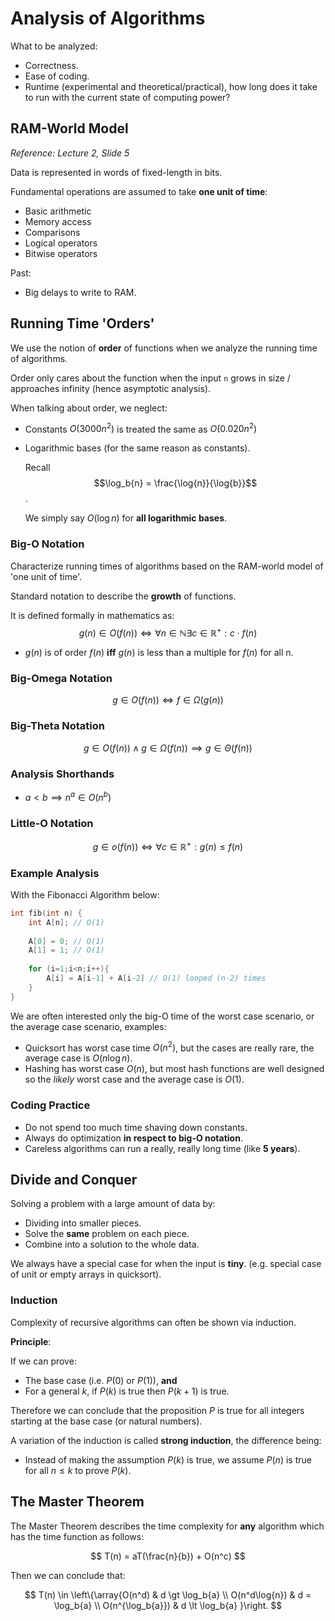 # Analysis of Algorithms

What to be analyzed:

- Correctness.
- Ease of coding.
- Runtime (experimental and theoretical/practical), how long does it take to run with the current state of computing power?

## RAM-World Model

*Reference: Lecture 2, Slide 5*

Data is represented in words of fixed-length in bits.

Fundamental operations are assumed to take **one unit of time**:

- Basic arithmetic
- Memory access
- Comparisons
- Logical operators
- Bitwise operators

Past:

- Big delays to write to RAM.

## Running Time 'Orders'

We use the notion of **order** of functions when we analyze the running time of algorithms. 

Order only cares about the function when the input `n` grows in size / approaches infinity (hence asymptotic analysis).

When talking about order, we neglect:

- Constants
  $O(3000n^2)$ is treated the same as $O(0.020n^2)$

- Logarithmic bases (for the same reason as constants).

  Recall $$\log_b{n} = \frac{\log{n}}{\log{b}}$$.

  We simply say $O(\log{n})$ for **all logarithmic bases**.

### Big-O Notation

Characterize running times of algorithms based on the RAM-world model of 'one unit of time'.

Standard notation to describe the **growth** of functions.

It is defined formally in mathematics as:
$$
g(n) \in O(f(n)) \iff \forall{n}\in\mathbb{N}\exists{c}\in\mathbb{R}^+: c\cdot f(n)
$$

- $g(n)$ is of order $f(n)$ **iff**  $g(n)$ is less than a multiple for $f(n)$ for all n.

### Big-Omega Notation

$$
g\in O(f(n)) \iff f \in \Omega(g(n))
$$

### Big-Theta Notation

$$
g\in O(f(n)) \wedge g\in\Omega(f(n)) \implies g\in \Theta(f(n))
$$

### Analysis Shorthands

- $a \lt b \implies n^a \in O(n^b)$

### Little-O Notation

$$
g \in o(f(n)) \iff \forall c\in\mathbb{R}^+: g(n) \leq f(n)
$$

### Example Analysis

With the Fibonacci Algorithm below:

```c
int fib(int n) {
    int A[n]; // O(1)
    
    A[0] = 0; // O(1)
    A[1] = 1; // O(1)
    
    for (i=1;i<n;i++){
        A[i] = A[i-1] + A[i-2] // O(1) looped (n-2) times
    }
}
```

We are often interested only the big-O time of the worst case scenario, or the average case scenario, examples:

- Quicksort has worst case time $O(n^2)$, but the cases are really rare, the average case is $O(n\log{n})$.
- Hashing has worst case $O(n)$, but most hash functions are well designed so the *likely* worst case and the average case is $O(1)$.

### Coding Practice

- Do not spend too much time shaving down constants.
- Always do optimization **in respect to big-O notation**.
- Careless algorithms can run a really, really long time (like **5 years**).

## Divide and Conquer

Solving a problem with a large amount of data by:

- Dividing into smaller pieces.
- Solve the **same** problem on each piece.
- Combine into a solution to the whole data.

We always have a special case for when the input is **tiny**. (e.g. special case of unit or empty arrays in quicksort).

### Induction

Complexity of recursive algorithms can often be shown via induction.

**Principle**:

If we can prove:

- The base case (i.e. $P(0)$ or $P(1)$), **and**
- For a general $k$, if $P(k)$ is true then $P(k+1)$ is true.

Therefore we can conclude that the proposition $P$ is true for all integers starting at the base case (or natural numbers).

A variation of the induction is called **strong induction**, the difference being:

- Instead of making the assumption $P(k)$ is true, we assume $P(n)$ is true for all $n \leq k$ to prove $P(k)$.

## The Master Theorem

The Master Theorem describes the time complexity for **any** algorithm which has the time function as follows:

$$
T(n) = aT(\frac{n}{b}) + O(n^c)
$$

Then we can conclude that:

$$
T(n) \in \left\{\array{O(n^d) & d \gt \log_b{a} \\ O(n^d\log{n}) & d = \log_b{a} \\ O(n^{\log_b{a}}) & d \lt \log_b{a} }\right.
$$
